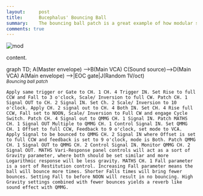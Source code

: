 ```yaml
---
layout:     post
title:      Bucephalus' Bouncing Ball
summary:    The bouncing ball patch is a great example of how modular synths are uniquely capable of great sound design. It is also the quintessential modulate the modulator patch.
comments: true
---
```

<img src="{{ site.baseurl }}/images/mod12.jpg" alt="mod" class="avatar" />

content.

[//]: <> (https://knsv.github.io/mermaid/#styling-and-classes)
<div class="mermaid">
graph TD;
A(Master envelope) -->B(Main VCA)
C(Sound source)-->D(Main VCA)
A(Main envelope) -->|EOC gate|J(Random 1V/oct)
</div>
<sup><i>Bouncing ball patch</i></sup>


    Apply same trigger or Gate to CH. 1 CH. 4 Trigger IN. Set Rise to full CCW and Fall to 3 o'clock, Scale/ Inversion to full CW. Patch CH. 1 Signal OUT to CH. 2 Signal IN. Set Ch. 2 Scale/ Inversion to 10 o'clock. Apply CH. 2 signal out to CH. 4 Both IN. Set CH. 4 Rise full CCW, Fall set to NOON, Scale/ Inversion to Full CW and engage Cycle Switch. Patch CH. 4 Signal out to QMMG CH. 1 Signal IN. Patch MATHS CH. 1 Signal OUT Multiple to QMMG CH. 1 Control Signal IN. Set QMMG CH. 1 Offset to full CCW, Feedback to 9 o'clock, set mode to VCA. Apply Signal to be bounced to QMMG CH. 2 Signal IN where Offset is set to full CCW and feedback is set to 9 o'clock, mode is Both. Patch QMMG CH. 1 Signal OUT to QMMG CH. 2 Control Signal IN. Monitor QMMG CH. 2 Signal OUT. MATHS Vari-Response panel controls will act as a sort of Gravity parameter, where both should be set similar and more Logarithmic response will be less gravity. MATHS CH. 1 Fall parameter is a sort of Restitution control. Increasing Fall parameter means the ball will bounce more times. Shorter Falls times will bring fewer bounces. Setting Fall to before NOON will result in no bouncing. High Gravity settings combined with fewer bounces yields a reverb like sound effect with QMMG. 


